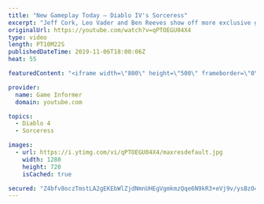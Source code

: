 ```yaml
---
title: "New Gameplay Today – Diablo IV's Sorceress"
excerpt: "Jeff Cork, Leo Vader and Ben Reeves show off more exclusive gameplay of Diablo IV, which can be viewed without commentary at ..."
originalUrl: https://youtube.com/watch?v=qPTOEGU04X4
type: video
length: PT10M22S
publishedDateTime: 2019-11-06T18:00:06Z
heat: 55

featuredContent: "<iframe width=\"800\" height=\"500\" frameborder=\"0\" src=\"https://www.youtube.com/embed/qPTOEGU04X4\" allow=\"accelerometer; autoplay; encrypted-media; gyroscope; picture-in-picture\" allowfullscreen></iframe>"

provider:
  name: Game Informer
  domain: youtube.com

topics:
  - Diablo 4
  - Sorceress

images:
  - url: https://i.ytimg.com/vi/qPTOEGU04X4/maxresdefault.jpg
    width: 1280
    height: 720
    isCached: true

secured: "Z4bfv8oczTmstLA2gEKEbWlZjdNmnUHEgVgmkmzQqe6N9kR3+eVj9v/ysBzO42Y4PF9VDvQjb6V/zmuewtCzpw5uu5RJoy8RK2bCfxR6OYo6lrEQ9MEkKBH6guQBiPsEJ5HQg7nTBtU9OSUMEG+UhxT1c97nT2VCTeXnvcctGwKiZ6Jg1aWM3LS+Xh9brDSjDc/YfwdANXn8/Br9cXI/ulV1edYNCvQPo6LovPhYDHwAy7SmqNj13X+gEgiiQfB6WYV35y/y/z2K7OeBDEHp7Mb5qlFYfDbs1ksSyh24L3GsfwWt3Ifui6LpvsQT0hbgt+zORp56Ri2PrD5emGE1gpx2dpChuoMvvhjBOTON7cK0wy5Q+ghjHmTLFN/XOTxwuN3rNhUUQlJBsBSayCcUqAMN98jtElj1LUy/wrjvirSt2o4tHHmHKzQadZ+rPN0s;ERMXK7RKP8kcdJFtmHjttQ=="
---
```


